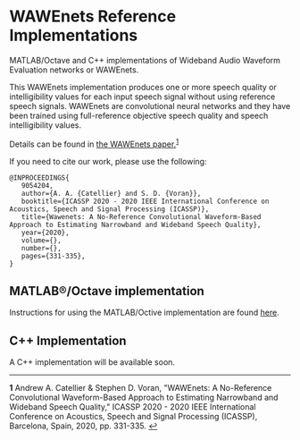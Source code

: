 # WAWEnets Reference Implementations
MATLAB/Octave and C++ implementations of Wideband Audio Waveform Evaluation networks or WAWEnets.

This WAWEnets implementation produces one or more speech quality or intelligibility values for each input speech signal without using reference speech signals.
WAWEnets are convolutional neural networks and they have been trained using full-reference objective speech quality and speech intelligibility values.

Details can be found in <a href="https://www.its.bldrdoc.gov/publications/3242.aspx" target="_blank">the WAWEnets paper.</a><sup id="wawenets">[1](#f1)</sup>

If you need to cite our work, please use the following:

```
@INPROCEEDINGS{
   9054204,
   author={A. A. {Catellier} and S. D. {Voran}},
   booktitle={ICASSP 2020 - 2020 IEEE International Conference on Acoustics, Speech and Signal Processing (ICASSP)},
   title={Wawenets: A No-Reference Convolutional Waveform-Based Approach to Estimating Narrowband and Wideband Speech Quality},
   year={2020},
   volume={},
   number={},
   pages={331-335},
}
```

## MATLAB®/Octave implementation
Instructions for using the MATLAB/Octive implementation are found [here](matlab/readme.md).

## C++ Implementation
A C++ implementation will be available soon.

-------------------------------------
<b id="f1">1</b> Andrew A. Catellier & Stephen D. Voran, "WAWEnets: A No-Reference Convolutional Waveform-Based Approach to Estimating Narrowband and Wideband Speech Quality," ICASSP 2020 - 2020 IEEE International Conference on Acoustics, Speech and Signal Processing (ICASSP), Barcelona, Spain, 2020, pp. 331-335. [↩](#wawenets)